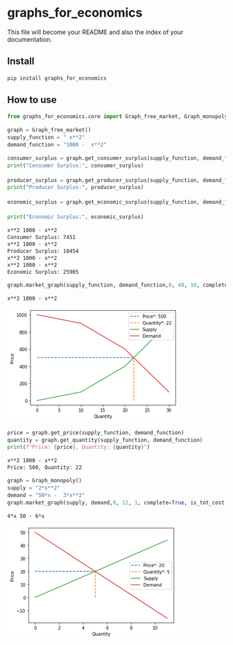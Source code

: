 # graphs_for_economics

<!-- WARNING: THIS FILE WAS AUTOGENERATED! DO NOT EDIT! -->

This file will become your README and also the index of your
documentation.

## Install

``` sh
pip install graphs_for_economics
```

## How to use

``` python
from graphs_for_economics.core import Graph_free_market, Graph_monopoly
```

``` python
graph = Graph_free_market()
supply_function = " x**2"
demand_function = "1000 -  x**2"
```

``` python
consumer_surplus = graph.get_consumer_surplus(supply_function, demand_function)
print("Consumer Surplus:", consumer_surplus)

producer_surplus = graph.get_producer_surplus(supply_function, demand_function)
print("Producer Surplus:", producer_surplus)

economic_surplus = graph.get_economic_surplus(supply_function, demand_function)

print("Economic Surplus:", economic_surplus)
```

    x**2 1000 - x**2
    Consumer Surplus: 7451
    x**2 1000 - x**2
    Producer Surplus: 18454
    x**2 1000 - x**2
    x**2 1000 - x**2
    Economic Surplus: 25905

``` python
graph.market_graph(supply_function, demand_function,0, 40, 10, complete=True)
```

    x**2 1000 - x**2

![](index_files/figure-commonmark/cell-5-output-2.png)

``` python
price = graph.get_price(supply_function, demand_function)
quantity = graph.get_quantity(supply_function, demand_function)
print(f"Price: {price}, Quantity: {quantity}")
```

    x**2 1000 - x**2
    Price: 500, Quantity: 22

``` python
graph = Graph_monopoly()
supply = "2*x**2"
demand = "50*x -  3*x**2"
graph.market_graph(supply, demand,0, 12, 1, complete=True, is_tot_cost = True)
```

    4*x 50 - 6*x

![](index_files/figure-commonmark/cell-7-output-2.png)
